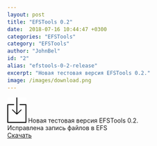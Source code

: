 ```yaml
---
layout: post
title: "EFSTools 0.2"
date:  2018-07-16 10:44:47 +0300
categories: "EFSTools"
category: "EFSTools"
author: "JohnBel"
id: "2"
alias: "efstools-0-2-release"
excerpt: "Новая тестовая версия EFSTools 0.2."
image: /images/download.png
---
```

<img src="/images/download.png" />
Новая тестовая версия EFSTools 0.2. <br />
Исправлена запись файлов в EFS <br />
<a href="https://github.com/JohnBel/EfsTools/archive/0.2.zip">Скачать</a>

